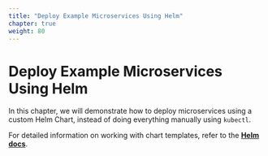 ```yaml
---
title: "Deploy Example Microservices Using Helm"
chapter: true
weight: 80
---
```


# Deploy Example Microservices Using Helm

In this chapter, we will demonstrate how to deploy microservices using a custom
Helm Chart, instead of doing everything manually using `kubectl`.

For detailed information on working with chart templates, refer to the [**Helm
docs**](https://docs.helm.sh/chart_template_guide/).
